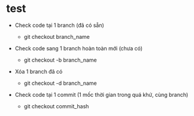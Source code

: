 # test

- Check code tại 1 branch (đã có sẵn)
    + git checkout branch_name
      
- Check code sang 1 branch hoàn toàn mới (chưa có)
    + git checkout -b branch_name
      
- Xóa 1 branch đã có
    + git checkout -d branch_name
      
- Check code tại 1 commit (1 mốc thời gian trong quá khứ, cùng branch)
    + git checkout commit_hash

